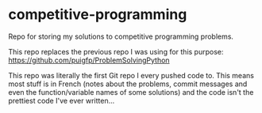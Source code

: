 # competitive-programming

Repo for storing my solutions to competitive programming problems.

This repo replaces the previous repo I was using for this purpose: https://github.com/puigfp/ProblemSolvingPython

This repo was literally the first Git repo I every pushed code to. This means most stuff is in French (notes about the problems, commit messages and even the function/variable names of some solutions) and the code isn't the prettiest code I've ever written...
